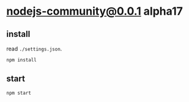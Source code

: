 # nodejs-community@0.0.1 alpha17


## install
read `./settings.json`.
```
npm install
```


## start
```
npm start
```